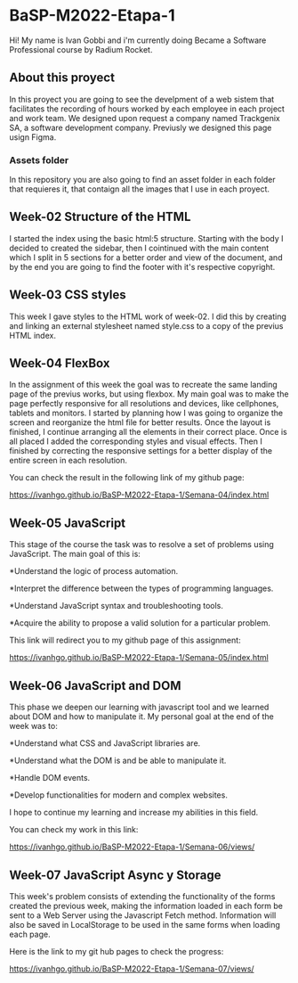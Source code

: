 # BaSP-M2022-Etapa-1
Hi! My name is Ivan Gobbi and i'm currently doing Became a Software Professional course by Radium Rocket.
## About this proyect
In this proyect you are going to see the develpment of a web sistem that facilitates the recording of hours worked by each employee in each project and work team. We designed upon request a company named Trackgenix SA, a software development company. Previusly we designed this page usign Figma.
### Assets folder
In this repository you are also going to find an asset folder in each folder that requieres it, that contaign all the images that I use in each proyect.
## Week-02 Structure of the HTML
I started the index using the basic html:5 structure. Starting with the body I decided to created the sidebar, then I cointinued with the main content which I split in 5 sections for a better order and view of the document, and by the end you are going to find the footer with it's respective copyright.
## Week-03 CSS styles
This week I gave styles to the HTML work of week-02. I did this by creating and linking an external stylesheet named style.css to a copy of the previus HTML index. 
## Week-04 FlexBox
In the assignment of this week the goal was to recreate the same landing page of the previus works, but using flexbox. My main goal was to make the page perfectly responsive for all resolutions and devices, like cellphones, tablets and monitors.
I started by planning how I was going to organize the screen and reorganize the html file for better results. Once the layout is finished, I continue arranging all the elements in their correct place. Once is all placed I added the corresponding styles and visual effects. Then I finished by correcting the responsive settings for a better display of the entire screen in each resolution.

You can check the result in the following link of my github page:

https://ivanhgo.github.io/BaSP-M2022-Etapa-1/Semana-04/index.html
## Week-05 JavaScript
This stage of the course the task was to resolve a set of problems using JavaScript. The main goal of this is:

*Understand the logic of process automation.

*Interpret the difference between the types of programming languages.

*Understand JavaScript syntax and troubleshooting tools.

*Acquire the ability to propose a valid solution for a particular problem.

This link will redirect you to my github page of this assignment:

https://ivanhgo.github.io/BaSP-M2022-Etapa-1/Semana-05/index.html

## Week-06 JavaScript and DOM
This phase we deepen our learning with javascript tool and we learned about DOM and how to manipulate it. My personal goal at the end of the week was to:

*Understand what CSS and JavaScript libraries are.

*Understand what the DOM is and be able to manipulate it.

*Handle DOM events.

*Develop functionalities for modern and complex websites.

I hope to continue my learning and increase my abilities in this field.

You can check my work in this link:

https://ivanhgo.github.io/BaSP-M2022-Etapa-1/Semana-06/views/

## Week-07 JavaScript Async y Storage
This week's problem consists of extending the functionality of the forms created the previous week, making the information loaded in each form be sent to a Web Server using the Javascript Fetch method. Information will also be saved in LocalStorage to be used in the same forms when loading each page.

Here is the link to my git hub pages to check the progress: 

https://ivanhgo.github.io/BaSP-M2022-Etapa-1/Semana-07/views/